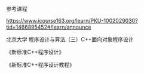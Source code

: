 参考课程

https://www.icourse163.org/learn/PKU-1002029030?tid=1466895452#/learn/announce

北京大学 程序设计与算法（三）C++面向对象程序设计

《新标准C++程序设计》

《新标准C++程序设计教程》